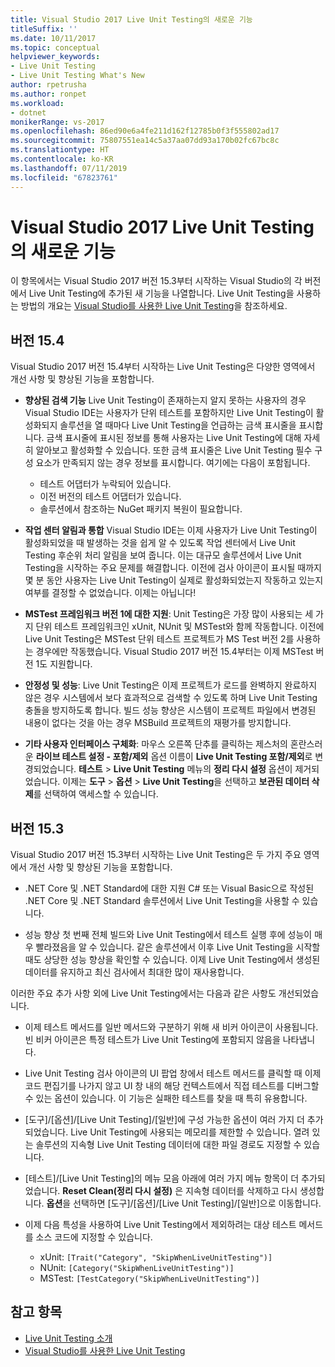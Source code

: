 ```yaml
---
title: Visual Studio 2017 Live Unit Testing의 새로운 기능
titleSuffix: ''
ms.date: 10/11/2017
ms.topic: conceptual
helpviewer_keywords:
- Live Unit Testing
- Live Unit Testing What's New
author: rpetrusha
ms.author: ronpet
ms.workload:
- dotnet
monikerRange: vs-2017
ms.openlocfilehash: 86ed90e6a4fe211d162f12785b0f3f555802ad17
ms.sourcegitcommit: 75807551ea14c5a37aa07dd93a170b02fc67bc8c
ms.translationtype: HT
ms.contentlocale: ko-KR
ms.lasthandoff: 07/11/2019
ms.locfileid: "67823761"
---
```

# <a name="whats-new-in-live-unit-testing-for-visual-studio-2017"></a>Visual Studio 2017 Live Unit Testing의 새로운 기능

이 항목에서는 Visual Studio 2017 버전 15.3부터 시작하는 Visual Studio의 각 버전에서 Live Unit Testing에 추가된 새 기능을 나열합니다. Live Unit Testing을 사용하는 방법의 개요는 [Visual Studio를 사용한 Live Unit Testing](live-unit-testing.md)을 참조하세요.

## <a name="version-154"></a>버전 15.4

Visual Studio 2017 버전 15.4부터 시작하는 Live Unit Testing은 다양한 영역에서 개선 사항 및 향상된 기능을 포함합니다.

- **향상된 검색 기능** Live Unit Testing이 존재하는지 알지 못하는 사용자의 경우 Visual Studio IDE는 사용자가 단위 테스트를 포함하지만 Live Unit Testing이 활성화되지 솔루션을 열 때마다 Live Unit Testing을 언급하는 금색 표시줄을 표시합니다. 금색 표시줄에 표시된 정보를 통해 사용자는 Live Unit Testing에 대해 자세히 알아보고 활성화할 수 있습니다. 또한 금색 표시줄은 Live Unit Testing 필수 구성 요소가 만족되지 않는 경우 정보를 표시합니다. 여기에는 다음이 포함됩니다.

  - 테스트 어댑터가 누락되어 있습니다.
  - 이전 버전의 테스트 어댑터가 있습니다.
  - 솔루션에서 참조하는 NuGet 패키지 복원이 필요합니다.

- **작업 센터 알림과 통합** Visual Studio IDE는 이제 사용자가 Live Unit Testing이 활성화되었을 때 발생하는 것을 쉽게 알 수 있도록 작업 센터에서 Live Unit Testing 후순위 처리 알림을 보여 줍니다. 이는 대규모 솔루션에서 Live Unit Testing을 시작하는 주요 문제를 해결합니다. 이전에 검사 아이콘이 표시될 때까지 몇 분 동안 사용자는 Live Unit Testing이 실제로 활성화되었는지 작동하고 있는지 여부를 결정할 수 없었습니다. 이제는 아닙니다!

- **MSTest 프레임워크 버전 1에 대한 지원**: Unit Testing은 가장 많이 사용되는 세 가지 단위 테스트 프레임워크인 xUnit, NUnit 및 MSTest와 함께 작동합니다. 이전에 Live Unit Testing은 MSTest 단위 테스트 프로젝트가 MS Test 버전 2를 사용하는 경우에만 작동했습니다. Visual Studio 2017 버전 15.4부터는 이제 MSTest 버전 1도 지원합니다.

- **안정성 및 성능**: Live Unit Testing은 이제 프로젝트가 로드를 완벽하지 완료하지 않은 경우 시스템에서 보다 효과적으로 검색할 수 있도록 하며 Live Unit Testing 충돌을 방지하도록 합니다. 빌드 성능 향상은 시스템이 프로젝트 파일에서 변경된 내용이 없다는 것을 아는 경우 MSBuild 프로젝트의 재평가를 방지합니다.

- **기타 사용자 인터페이스 구체화**:  마우스 오른쪽 단추를 클릭하는 제스처의 혼란스러운 **라이브 테스트 설정 - 포함/제외** 옵션 이름이 **Live Unit Testing 포함/제외**로 변경되었습니다. **테스트** > **Live Unit Testing** 메뉴의 **정리 다시 설정** 옵션이 제거되었습니다. 이제는 **도구** > **옵션** > **Live Unit Testing**을 선택하고 **보관된 데이터 삭제**를 선택하여 액세스할 수 있습니다.

## <a name="version-153"></a>버전 15.3

Visual Studio 2017 버전 15.3부터 시작하는 Live Unit Testing은 두 가지 주요 영역에서 개선 사항 및 향상된 기능을 포함합니다.

- .NET Core 및 .NET Standard에 대한 지원 C# 또는 Visual Basic으로 작성된 .NET Core 및 .NET Standard 솔루션에서 Live Unit Testing을 사용할 수 있습니다.

- 성능 향상 첫 번째 전체 빌드와 Live Unit Testing에서 테스트 실행 후에 성능이 매우 빨라졌음을 알 수 있습니다. 같은 솔루션에서 이후 Live Unit Testing을 시작할 때도 상당한 성능 향상을 확인할 수 있습니다. 이제 Live Unit Testing에서 생성된 데이터를 유지하고 최신 검사에서 최대한 많이 재사용합니다.

이러한 주요 추가 사항 외에 Live Unit Testing에서는 다음과 같은 사항도 개선되었습니다.

- 이제 테스트 메서드를 일반 메서드와 구분하기 위해 새 비커 아이콘이 사용됩니다. 빈 비커 아이콘은 특정 테스트가 Live Unit Testing에 포함되지 않음을 나타냅니다.

- Live Unit Testing 검사 아이콘의 UI 팝업 창에서 테스트 메서드를 클릭할 때 이제 코드 편집기를 나가지 않고 UI 창 내의 해당 컨텍스트에서 직접 테스트를 디버그할 수 있는 옵션이 있습니다. 이 기능은 실패한 테스트를 찾을 때 특히 유용합니다.

- [도구]/[옵션]/[Live Unit Testing]/[일반]에 구성 가능한 옵션이 여러 가지 더 추가되었습니다. Live Unit Testing에 사용되는 메모리를 제한할 수 있습니다. 열려 있는 솔루션의 지속형 Live Unit Testing 데이터에 대한 파일 경로도 지정할 수 있습니다.

- [테스트]/[Live Unit Testing]의 메뉴 모음 아래에 여러 가지 메뉴 항목이 더 추가되었습니다. **Reset Clean(정리 다시 설정)** 은 지속형 데이터를 삭제하고 다시 생성합니다. **옵션**을 선택하면 [도구]/[옵션]/[Live Unit Testing]/[일반]으로 이동합니다.

- 이제 다음 특성을 사용하여 Live Unit Testing에서 제외하려는 대상 테스트 메서드를 소스 코드에 지정할 수 있습니다.

  - xUnit: `[Trait("Category", "SkipWhenLiveUnitTesting")]`
  - NUnit: `[Category("SkipWhenLiveUnitTesting")]`
  - MSTest: `[TestCategory("SkipWhenLiveUnitTesting")]`

## <a name="see-also"></a>참고 항목

- [Live Unit Testing 소개](live-unit-testing-intro.md)
- [Visual Studio를 사용한 Live Unit Testing](live-unit-testing.md)
